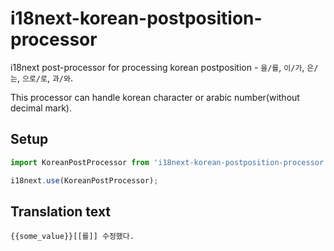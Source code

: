 # i18next-korean-postposition-processor

i18next post-processor for processing korean postposition - `을/를`, `이/가`, `은/는`, `으로/로`, `과/와`.

This processor can handle korean character or arabic number(without decimal mark).

## Setup

```javascript
import KoreanPostProcessor from 'i18next-korean-postposition-processor';

i18next.use(KoreanPostProcessor);
```

## Translation text
```
{{some_value}}[[를]] 수정했다.
```